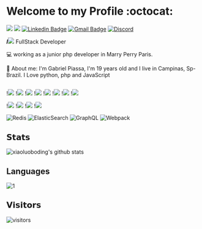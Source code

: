 # Welcome to my Profile :octocat:

[![](https://img.shields.io/badge/-@lindaum98-%231DA1F2?style=flat-square&logo=twitter&logoColor=ffffff)](https://twitter.com/lindaum98)
[![](https://img.shields.io/badge/-@piassa157-%23181717?style=flat-square&logo=github)](https://github.com/piassa157)
[![Linkedin Badge](https://img.shields.io/badge/-gabrielpiassa-blue?style=flat-square&logo=Linkedin&logoColor=white&link=https://www.linkedin.com/in/gabriel-g-piassa/)](https://www.linkedin.com/in/gabriel-g-piassa/)
[![Gmail Badge](https://img.shields.io/badge/-ggpiassa99@gmail.com-c14438?style=flat-square&logo=Gmail&logoColor=white&link=mailto:ggpiassa99@gmail.com)](mailto:ggpiassa99@gmail.com)
[![Discord](https://img.shields.io/discord/591914197219016707.svg?label=&logo=discord&logoColor=ffffff&color=7389D8&labelColor=6A7EC2)](https://discord.gg/4NqhuhmQ)


𝑰<img src="https://img.icons8.com/officexs/16/000000/code.png"/> FullStack Developer

:computer: working as a junior php developer in Marry Perry Paris.

:pushpin: About me: I'm Gabriel Piassa, I'm 19 years old and I live in Campinas, Sp-Brazil. I Love python, php and JavaScript


## 
!<img src="https://img.shields.io/badge/vuejs%20-%2335495e.svg?&style=for-the-badge&logo=vue.js&logoColor=%234FC08D"/>
!<img src="https://img.shields.io/badge/react%20-%2320232a.svg?&style=for-the-badge&logo=react&logoColor=%2361DAFB"/>
!<img src="https://img.shields.io/badge/flask%20-%23000.svg?&style=for-the-badge&logo=flask&logoColor=white"/>
!<img src="https://img.shields.io/badge/redux%20-%23593d88.svg?&style=for-the-badge&logo=redux&logoColor=white"/>
!<img src="https://img.shields.io/badge/typescript%20-%23007ACC.svg?&style=for-the-badge&logo=typescript&logoColor=white"/>
!<img src="https://img.shields.io/badge/node.js%20-%2343853D.svg?&style=for-the-badge&logo=node.js&logoColor=white"/>
!<img src="https://img.shields.io/badge/python%20-%2314354C.svg?&style=for-the-badge&logo=python&logoColor=white"/>
!<img src="https://img.shields.io/badge/php-%23777BB4.svg?&style=for-the-badge&logo=php&logoColor=white"/>

!<img src="https://img.shields.io/badge/heroku%20-%23430098.svg?&style=for-the-badge&logo=heroku&logoColor=white"/>
!<img src ="https://img.shields.io/badge/MongoDB-%234ea94b.svg?&style=for-the-badge&logo=mongodb&logoColor=white"/>
!<img src="https://img.shields.io/badge/mysql-%2300f.svg?&style=for-the-badge&logo=mysql&logoColor=white"/>
!<img src="https://img.shields.io/badge/docker%20-%230db7ed.svg?&style=for-the-badge&logo=docker&logoColor=white"/>

![Redis](https://img.shields.io/badge/-Redis-black?style=flat-square&logo=Redis)
![ElasticSearch](https://img.shields.io/badge/-ElasticSearch-005571?style=flat-square&logo=elasticsearch)
![GraphQL](https://img.shields.io/badge/-GraphQL-E10098?style=flat-square&logo=graphql)
![Webpack](https://img.shields.io/badge/-Webpack-%232C3A42?style=flat-square&logo=webpack)


## 𝗦𝘁𝗮𝘁𝘀
![xiaoluoboding's github stats](https://github-readme-stats.vercel.app/api?username=piassa157&show_icons=true&theme=dracula)

## Languages
![1](https://github-readme-stats.vercel.app/api/top-langs/?username=Piassa157&theme=blue-green)

## 𝗩𝗶𝘀𝗶𝘁𝗼𝗿𝘀

![visitors](https://visitor-badge.glitch.me/badge?page_id=piassa157)
